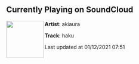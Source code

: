 ## Currently Playing on SoundCloud

[<img align="left" width="100" src="https://i1.sndcdn.com/artworks-uznlkVHjFv9lLbt6-wu5Gzw-t50x50.jpg">](https://soundcloud.com/akiaura/hakuxx?in=akiaura/sets/soon-new-music)

**Artist**: akiaura 

**Track**: haku

Last updated at 01/12/2021 07:51
